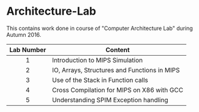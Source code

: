 # Architecture-Lab

This contains work done in course of "Computer Architecture Lab" during Autumn 2016.

|Lab Number|Content|
|:----:|-----|
|1|Introduction to MIPS Simulation|
|2|IO, Arrays, Structures and Functions in MIPS|
|3|Use of the Stack in Function calls|
|4|Cross Compilation for MIPS on X86 with GCC|
|5|Understanding SPIM Exception handling|
